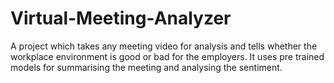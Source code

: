 # Virtual-Meeting-Analyzer
A project which takes any meeting video for analysis and tells whether the workplace environment is good or bad for the employers. It uses pre trained models for summarising the meeting and analysing the sentiment.
